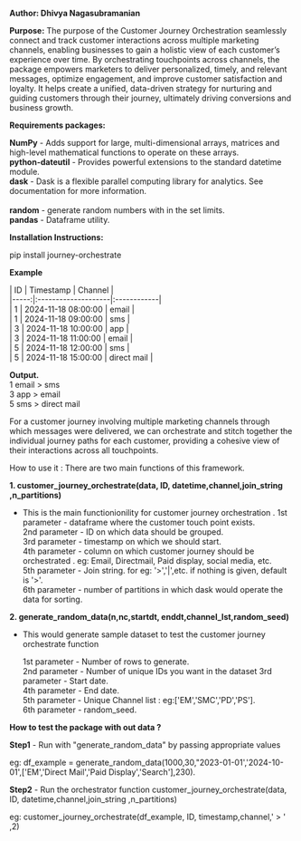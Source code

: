 **Author: Dhivya Nagasubramanian**

**Purpose:**
The purpose of the Customer Journey Orchestration seamlessly connect and track customer interactions across multiple marketing channels, enabling businesses to gain a holistic view of each customer’s experience over time. By orchestrating touchpoints across channels, the package empowers marketers to deliver personalized, timely, and relevant messages, optimize engagement, and improve customer satisfaction and loyalty. It helps create a unified, data-driven strategy for nurturing and guiding customers through their journey, ultimately driving conversions and business growth.

**Requirements packages:**

**NumPy** - Adds support for large, multi-dimensional arrays, matrices and high-level mathematical functions to operate on these arrays. <br>
**python-dateutil** - Provides powerful extensions to the standard datetime module. <br>
**dask**    - Dask is a flexible parallel computing library for analytics. See documentation for more information. <br>                            
**random**  - generate random numbers with in the set limits.  <br>
**pandas**  -  Dataframe utility. <br>


**Installation Instructions:**

pip install journey-orchestrate

**Example**

|   ID | Timestamp           | Channel     | <br>
|-----:|:--------------------|:------------| <br>
|    1 | 2024-11-18 08:00:00 | email       | <br>
|    1 | 2024-11-18 09:00:00 | sms         | <br>
|    3 | 2024-11-18 10:00:00 | app         | <br>
|    3 | 2024-11-18 11:00:00 | email       | <br>
|    5 | 2024-11-18 12:00:00 | sms         | <br>
|    5 | 2024-11-18 15:00:00 | direct mail | <br>

**Output.** <br>
1  email > sms <br>
3  app > email <br>
5  sms > direct mail <br>

For a customer journey involving multiple marketing channels through which messages were delivered, we can orchestrate and stitch together the individual journey paths for each customer, providing a cohesive view of their interactions across all touchpoints.


How to use it :
There are two main functions of this framework.

**1. customer_journey_orchestrate(data, ID, datetime,channel,join_string ,n_partitions)**

- This is the main functionionility for customer journey orchestration .
    1st parameter -  dataframe where the customer touch point exists. <br>
    2nd parameter -  ID on which data should be grouped. <br> 
    3rd parameter -  timestamp on which we should start. <br>
    4th parameter -  column on which customer journey should be orchestrated . eg: Email, Directmail, Paid display, social media, etc.<br>
    5th parameter -  Join string. for eg: '>','|',etc. if nothing is given, default is '>'.<br>
    6th parameter -  number of partitions in which dask would operate the data for sorting.<br>



**2. generate_random_data(n,nc,startdt, enddt,channel_lst,random_seed)**

- This would generate sample dataset to test the customer journey orchestrate function

   1st parameter - Number of rows to generate. <br>
   2nd parameter - Number of unique IDs you want in the dataset
   3rd parameter - Start date. <br>
   4th parameter - End date. <br>
   5th parameter - Unique Channel list : eg:['EM','SMC','PD','PS']. <br>
   6th parameter - random_seed. <br>


**How to test the package with out data ?** 

**Step1** - Run with  "generate_random_data" by passing appropriate values 

eg: df_example = generate_random_data(1000,30,"2023-01-01','2024-10-01',['EM','Direct Mail','Paid Display','Search'],230).


**Step2** - Run the orchestrator function  customer_journey_orchestrate(data, ID, datetime,channel,join_string ,n_partitions)

eg: customer_journey_orchestrate(df_example, ID, timestamp,channel,' > ' ,2)
   